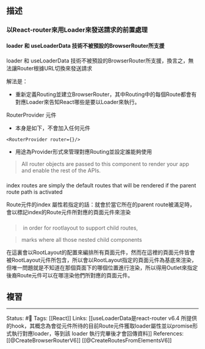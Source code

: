 ## 描述

### 以React-router來用Loader來發送請求的前置處理



#### loader 和 useLoaderData 技術不被預設的BrowserRouter所支援

loader 和 useLoaderData 技術不被預設的BrowserRouter所支援，換言之，無法讓Router根據URL切換來發送請求


解法是：
- 重新定義Routing並建立BrowserRouter，其中Routing中的每個Route都會有對應Loader來告知React哪些是要以Loader來執行。







  

RouterProvider 元件

- 本身是如下，不會加入任何元件

`<RouterProvider router={}/>`

- 用途為Provider形式來管理對應Routing並設定誰能夠使用

  

> All router objects are passed to this component to render your app and enable the rest of the APIs.

  








###

index routes are simply the default routes that will be rendered if the parent route path is activated

  

  

Route元件的index 屬性若指定的話：就會於當它所在的parent route被滿足時，會以標記index的Route元件所對應的頁面元件來渲染


###

> in order for rootlayout to support child routes,

> marks where all those nested child components

在這裏會以RootLayout的配置來編排所有頁面元件，然而在這裡的頁面元件皆會被RootLayout元件所包含，所以會以RootLayout指定的頁面元件為基底來渲染，但唯一問題就是不知道在那個頁面下的哪個位置進行渲染，所以得用Outlet來指定後裔Route元件可以在哪渲染他們所對應的頁面元件。

## 複習


---
Status:  #🌱 
Tags:
[[React]]
Links:
[[useLoaderData是react-router v6.4 所提供的hook，其概念為會從元件所待的目前Route元件獲取loader屬性並以promise形式執行對應loader，等到該 loader 執行完畢後才會回傳資料]]
References:
[[@CreateBrowserRouterV6]]
[[@CreateRoutesFromElementsV6]]
